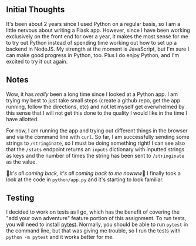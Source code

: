 ## Initial Thoughts
It's been about 2 years since I used Python on a regular basis, so I am a little nervous about writing a Flask app. However, since I have been working exclusively on the front end for over a year, it makes the most sense for me to try out Python instead of spending time working out how to set up a backend in NodeJS. My strength at the moment is JavaScript, but I'm sure I can make good progress in Python, too. Plus I do enjoy Python, and I'm excited to try it out again.

## Notes
Wow, it has *really* been a long time since I looked at a Python app. I am trying my best to just take small steps (create a github repo, get the app running, follow the directions, etc) and not let myself get overwhelmed by this sense that I will not get this done to the quality I would like in the time I have allotted. 

For now, I am running the app and trying out different things in the browser and via the command line with `curl`. So far, I am successfully sending some strings to `/stringinate`, so I must be doing something right! I can see also that the `/stats` endpoint returns an `inputs` dictionary with inputted strings as keys and the number of times the string has been sent to `/stringinate` as the value.

:musical_note:_It's all coming back, it's all coming back to me nowww_:musical_note: I finally took a look at the code in `python/app.py` and it's starting to look familiar.

## Testing
I decided to work on tests as I go, which has the benefit of covering the "add your own adventure" feature portion of this assignment. To run tests, you will need to install [pytest](https://docs.pytest.org/en/6.2.x/getting-started.html). Normally, you should be able to run `pytest` in the command line, but that was giving me trouble, so I run the tests with `python -m pytest` and it works better for me.